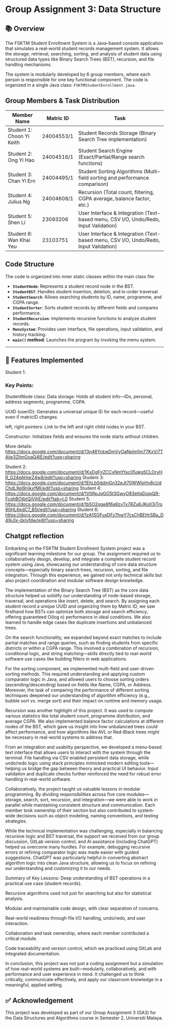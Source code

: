 # Group Assignment 3: Data Structure
## 📚 Overview

The FSKTM Student Enrollment System is a Java-based console application that simulates a real-world student records management system. It allows the storage, retrieval, searching, sorting, and analysis of student data using structured data types like Binary Search Trees (BST), recursion, and file handling mechanisms.

The system is modularly developed by 6 group members, where each person is responsible for one key functional component. The code is organized in a single Java class: `FSKTMStudentEnrollment.java`.

## Group Members & Task Distribution
| Member Name           | Matric ID     | Task |
|-----------------------|---------------|------|
| Student 1: Choon Yi Keith | 24004553/1 | Student Records Storage (Binary Search Tree implementation) |
| Student 2: Ong Yi Hao     | 24004516/1 | Student Search Engine (Exact/Partial/Range search functions) |
| Student 3: Chan Yi Ern    | 24004495/1 | Student Sorting Algorithms (Multi-field sorting and performance comparison) |
| Student 4: Julius Ng      | 24004608/1 |Recursion (Total count, filtering, CGPA average, balance factor, etc.) |
| Student 5: Shen Li        | 23093206   | User Interface & Integration (Text-based menu, CSV I/O, Undo/Redo, Input Validation) |
| Student 6: Wan Khai Yeu   | 23103751   | User Interface & Integration (Text-based menu, CSV I/O, Undo/Redo, Input Validation) |

## Code Structure

The code is organized into inner static classes within the main class file:
- **`StudentNode`**: Represents a student record node in the BST.
- **`StudentBST`**: Handles student insertion, deletion, and in-order traversal.
- **`StudentSearch`**: Allows searching students by ID, name, programme, and CGPA range.
- **`StudentSorter`**: Sorts student records by different fields and compares performance.
- **`StudentRecursion`**: Implements recursive functions to analyze student records.
- **`MenuSystem`**: Provides user interface, file operations, input validation, and history tracking.
- **`main()` method**: Launches the program by invoking the menu system.

---

## 📂 Features Implemented
Student 1:
### Key Points:
StudentNode class:
Data storage: Holds all student info—IDs, personal, address segments, programme, CGPA.

UUID (userID): Generates a universal unique ID for each record—useful even if matricID changes.

left, right pointers: Link to the left and right child nodes in your BST.

Constructor: Initializes fields and ensures the node starts without children.

More details: https://docs.google.com/document/d/13n46YckwDmVyOaNpIm1m77KxVj7TAlw3ZljmGoaQ4lE/edit?usp=sharing

Student 2: https://docs.google.com/document/d/1KxDgFjrZCCxNmYtsc05okg5CLOrvHR_G24eAHqrZ4w8/edit?usp=sharing
Student 3: https://docs.google.com/document/d/1EhLb0ddmGn32eJt70WWIoHv8cUdChdL9pl9riikxfMI/edit?usp=sharing
Student 4: https://docs.google.com/document/d/1V0RpJqGO5t3GwyO83etIqDojpQ9-FcqhBOtbtQiVjhE/edit?tab=t.0
Student 5: https://docs.google.com/document/d/1b5O2qge8f6a9zvTx7RZu6JKoX3jTro90HL6edC7_B5I/edit?usp=sharing
Student 6: https://docs.google.com/document/d/1zA1SGFusDFz7hwY7csChBEHrSBa_D49iJlx-dxlyfdw/edit?usp=sharing


## Chatgpt reflection
Embarking on the FSKTM Student Enrollment System project was a significant learning milestone for our group. The assignment required us to collaboratively design, develop, and integrate a complete student record system using Java, showcasing our understanding of core data structure concepts—especially binary search trees, recursion, sorting, and file integration. Through this experience, we gained not only technical skills but also project coordination and modular software design knowledge.

The implementation of the Binary Search Tree (BST) as the core data structure helped us solidify our understanding of node-based storage, traversal, and operations like insert, delete, and search. By assigning each student record a unique UUID and organizing them by Matric ID, we saw firsthand how BSTs can optimize both storage and search efficiency, offering guaranteed O(log n) performance in ideal conditions. We also learned to handle edge cases like duplicate insertions and unbalanced trees.

On the search functionality, we expanded beyond exact matches to include partial matches and range queries, such as finding students from specific districts or within a CGPA range. This involved a combination of recursion, conditional logic, and string matching—skills directly tied to real-world software use cases like building filters in web applications.

For the sorting component, we implemented multi-field and user-driven sorting methods. This required understanding and applying custom comparator logic in Java, and allowed users to choose sorting orders (ascending/descending) based on fields like Name, CGPA, or Address. Moreover, the task of comparing the performance of different sorting techniques deepened our understanding of algorithm efficiency (e.g., bubble sort vs. merge sort) and their impact on runtime and memory usage.

Recursion was another highlight of this project. It was used to compute various statistics like total student count, programme distribution, and average CGPA. We also implemented balance factor calculations at different nodes of the BST, which gave us insight into how unbalanced trees could affect performance, and how algorithms like AVL or Red-Black trees might be necessary in real-world systems to address that.

From an integration and usability perspective, we developed a menu-based text interface that allows users to interact with the system through the terminal. File handling via CSV enabled persistent data storage, while undo/redo logic using stack principles mimicked modern editing tools—helping us bridge the gap between theory and practical UI behavior. Input validation and duplicate checks further reinforced the need for robust error handling in real-world software.

Collaboratively, the project taught us valuable lessons in modular programming. By dividing responsibilities across five core modules—storage, search, sort, recursion, and integration—we were able to work in parallel while maintaining consistent structure and communication. Each member took ownership of their section but also contributed to system-wide decisions such as object modeling, naming conventions, and testing strategies.

While the technical implementation was challenging, especially in balancing recursive logic and BST traversal, the support we received from our group discussion, GitLab version control, and AI assistance (including ChatGPT) helped us overcome many hurdles. For example, debugging recursive errors or refining comparator logic was made easier with guided suggestions. ChatGPT was particularly helpful in converting abstract algorithm logic into clean Java structure, allowing us to focus on refining our understanding and customizing it to our needs.

Summary of Key Lessons:
Deep understanding of BST operations in a practical use case (student records).

Recursive algorithms used not just for searching but also for statistical analysis.

Modular and maintainable code design, with clear separation of concerns.

Real-world readiness through file I/O handling, undo/redo, and user interaction.

Collaboration and task ownership, where each member contributed a critical module.

Code traceability and version control, which we practiced using GitLab and integrated documentation.

In conclusion, this project was not just a coding assignment but a simulation of how real-world systems are built—modularly, collaboratively, and with performance and user experience in mind. It challenged us to think critically, communicate effectively, and apply our classroom knowledge in a meaningful, applied setting.

## ✅ Acknowledgement

This project was developed as part of our Group Assignment 3 (GA3) for the Data Structures and Algorithms course in Semester 2, Universiti Malaya.


